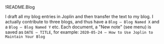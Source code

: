 !README.Blog

I draft all my blog entries in Joplin and then transfer the text to my blog. I actually contribute to three blogs, and thus have a `Blog — Blog Named X` and a `Blog — Blog Named Y` etc. Each document, a "New note" (see menu) is saved as `DATE — TITLE`, for example: `2020-05-24 — How to Use Joplin to Maintain Your Blog`